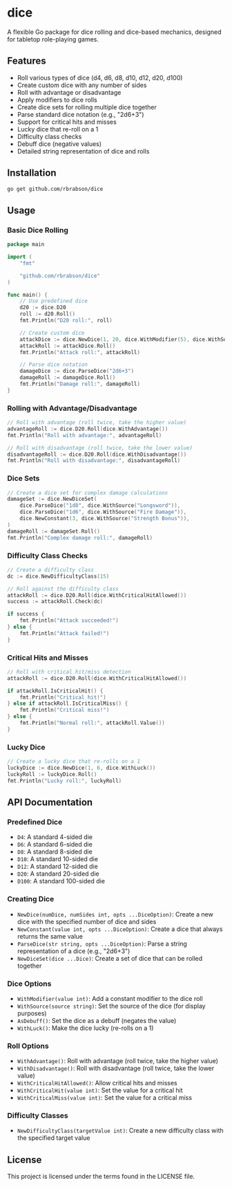 # dice

A flexible Go package for dice rolling and dice-based mechanics, designed for tabletop role-playing games.

## Features

- Roll various types of dice (d4, d6, d8, d10, d12, d20, d100)
- Create custom dice with any number of sides
- Roll with advantage or disadvantage
- Apply modifiers to dice rolls
- Create dice sets for rolling multiple dice together
- Parse standard dice notation (e.g., "2d6+3")
- Support for critical hits and misses
- Lucky dice that re-roll on a 1
- Difficulty class checks
- Debuff dice (negative values)
- Detailed string representation of dice and rolls

## Installation

```bash
go get github.com/rbrabson/dice
```

## Usage

### Basic Dice Rolling

```go
package main

import (
    "fmt"

    "github.com/rbrabson/dice"
)

func main() {
    // Use predefined dice
    d20 := dice.D20
    roll := d20.Roll()
    fmt.Println("D20 roll:", roll)

    // Create custom dice
    attackDice := dice.NewDice(1, 20, dice.WithModifier(5), dice.WithSource("Longsword"))
    attackRoll := attackDice.Roll()
    fmt.Println("Attack roll:", attackRoll)

    // Parse dice notation
    damageDice := dice.ParseDice("2d6+3")
    damageRoll := damageDice.Roll()
    fmt.Println("Damage roll:", damageRoll)
}
```

### Rolling with Advantage/Disadvantage

```go
// Roll with advantage (roll twice, take the higher value)
advantageRoll := dice.D20.Roll(dice.WithAdvantage())
fmt.Println("Roll with advantage:", advantageRoll)

// Roll with disadvantage (roll twice, take the lower value)
disadvantageRoll := dice.D20.Roll(dice.WithDisadvantage())
fmt.Println("Roll with disadvantage:", disadvantageRoll)
```

### Dice Sets

```go
// Create a dice set for complex damage calculations
damageSet := dice.NewDiceSet(
    dice.ParseDice("1d8", dice.WithSource("Longsword")),
    dice.ParseDice("1d6", dice.WithSource("Fire Damage")),
    dice.NewConstant(3, dice.WithSource("Strength Bonus")),
)
damageRoll := damageSet.Roll()
fmt.Println("Complex damage roll:", damageRoll)
```

### Difficulty Class Checks

```go
// Create a difficulty class
dc := dice.NewDifficultyClass(15)

// Roll against the difficulty class
attackRoll := dice.D20.Roll(dice.WithCriticalHitAllowed())
success := attackRoll.Check(dc)

if success {
    fmt.Println("Attack succeeded!")
} else {
    fmt.Println("Attack failed!")
}
```

### Critical Hits and Misses

```go
// Roll with critical hit/miss detection
attackRoll := dice.D20.Roll(dice.WithCriticalHitAllowed())

if attackRoll.IsCriticalHit() {
    fmt.Println("Critical hit!")
} else if attackRoll.IsCriticalMiss() {
    fmt.Println("Critical miss!")
} else {
    fmt.Println("Normal roll:", attackRoll.Value())
}
```

### Lucky Dice

```go
// Create a lucky dice that re-rolls on a 1
luckyDice := dice.NewDice(1, 6, dice.WithLuck())
luckyRoll := luckyDice.Roll()
fmt.Println("Lucky roll:", luckyRoll)
```

## API Documentation

### Predefined Dice

- `D4`: A standard 4-sided die
- `D6`: A standard 6-sided die
- `D8`: A standard 8-sided die
- `D10`: A standard 10-sided die
- `D12`: A standard 12-sided die
- `D20`: A standard 20-sided die
- `D100`: A standard 100-sided die

### Creating Dice

- `NewDice(numDice, numSides int, opts ...DiceOption)`: Create a new dice with the specified number of dice and sides
- `NewConstant(value int, opts ...DiceOption)`: Create a dice that always returns the same value
- `ParseDice(str string, opts ...DiceOption)`: Parse a string representation of a dice (e.g., "2d6+3")
- `NewDiceSet(dice ...Dice)`: Create a set of dice that can be rolled together

### Dice Options

- `WithModifier(value int)`: Add a constant modifier to the dice roll
- `WithSource(source string)`: Set the source of the dice (for display purposes)
- `AsDebuff()`: Set the dice as a debuff (negates the value)
- `WithLuck()`: Make the dice lucky (re-rolls on a 1)

### Roll Options

- `WithAdvantage()`: Roll with advantage (roll twice, take the higher value)
- `WithDisadvantage()`: Roll with disadvantage (roll twice, take the lower value)
- `WithCriticalHitAllowed()`: Allow critical hits and misses
- `WithCriticalHit(value int)`: Set the value for a critical hit
- `WithCriticalMiss(value int)`: Set the value for a critical miss

### Difficulty Classes

- `NewDifficultyClass(targetValue int)`: Create a new difficulty class with the specified target value

## License

This project is licensed under the terms found in the LICENSE file.
